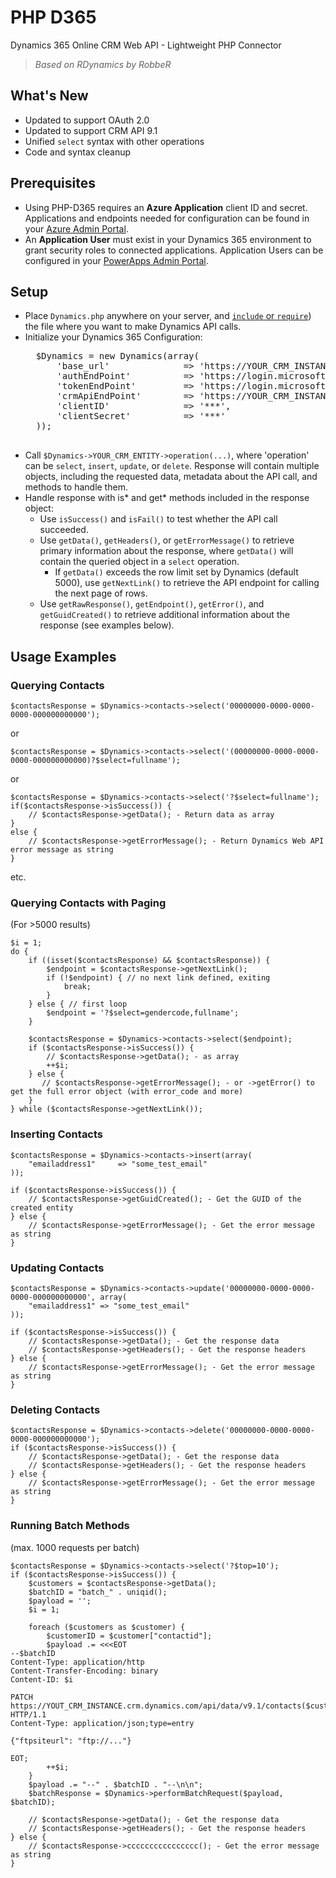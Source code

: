 # PHP D365
Dynamics 365 Online CRM Web API - Lightweight PHP Connector

> *Based on RDynamics by RobbeR*

## What's New
* Updated to support OAuth 2.0
* Updated to support CRM API 9.1
* Unified `select` syntax with other operations
* Code and syntax cleanup

## Prerequisites
* Using PHP-D365 requires an **Azure Application** client ID and secret. Applications and endpoints needed for configuration can be found in your [Azure Admin Portal](https://aad.portal.azure.com/#blade/Microsoft_AAD_IAM/ActiveDirectoryMenuBlade/RegisteredApps).
* An **Application User** must exist in your Dynamics 365 environment to grant security roles to connected applications. Application Users can be configured in your [PowerApps Admin Portal](https://docs.microsoft.com/en-us/power-platform/admin/manage-application-users).

## Setup
* Place `Dynamics.php` anywhere on your server, and [`include` or `require`](https://www.w3schools.com/php/php_includes.asp)) the file where you want to make Dynamics API calls.
* Initialize your Dynamics 365 Configuration:
    <pre>
    $Dynamics = new Dynamics(array(
        'base_url'              => 'https://YOUR_CRM_INSTANCE.crm.dynamics.com',
        'authEndPoint'          => 'https://login.microsoftonline.com/YOUR_AZURE_TENANT_GUID/oauth2/v2.0/authorize',
        'tokenEndPoint'         => 'https://login.microsoftonline.com/YOUR_AZURE_TENANT_GUID/oauth2/v2.0/token',
        'crmApiEndPoint'        => 'https://YOUR_CRM_INSTANCE.api.crm.dynamics.com/',
        'clientID'              => '***', 
        'clientSecret'          => '***'
    ));
    </pre>
* Call `$Dynamics->YOUR_CRM_ENTITY->operation(...)`, where 'operation' can be `select`, `insert`, `update`, or `delete`. Response will contain multiple objects, including the requested data, metadata about the API call, and methods to handle them.
* Handle response with is\* and get\* methods included in the response object: 
    * Use `isSuccess()` and `isFail()` to test whether the API call succeeded.
    * Use `getData()`, `getHeaders()`, or `getErrorMessage()` to retrieve primary information about the response, where `getData()` will contain the queried object in a `select` operation.
        * If `getData()` exceeds the row limit set by Dynamics (default 5000), use `getNextLink()` to retrieve the API endpoint for calling the next page of rows.
    * Use `getRawResponse()`, `getEndpoint()`, `getError()`, and `getGuidCreated()` to retrieve additional information about the response (see examples below).

## Usage Examples

### Querying Contacts

    $contactsResponse = $Dynamics->contacts->select('00000000-0000-0000-0000-000000000000');

or

    $contactsResponse = $Dynamics->contacts->select('(00000000-0000-0000-0000-000000000000)?$select=fullname');
    
or

    $contactsResponse = $Dynamics->contacts->select('?$select=fullname');
    if($contactsResponse->isSuccess()) {
        // $contactsResponse->getData(); - Return data as array
    }
    else {
        // $contactsResponse->getErrorMessage(); - Return Dynamics Web API error message as string
    }
    
etc.

### Querying Contacts with Paging
(For >5000 results)

    $i = 1;
    do {
        if ((isset($contactsResponse) && $contactsResponse)) {
            $endpoint = $contactsResponse->getNextLink();
            if (!$endpoint) { // no next link defined, exiting
                break;
            }
        } else { // first loop
            $endpoint = '?$select=gendercode,fullname';
        }

        $contactsResponse = $Dynamics->contacts->select($endpoint);
        if ($contactsResponse->isSuccess()) {
            // $contactsResponse->getData(); - as array
            ++$i;
        } else {
           // $contactsResponse->getErrorMessage(); - or ->getError() to get the full error object (with error_code and more)
        }
    } while ($contactsResponse->getNextLink());

### Inserting Contacts

    $contactsResponse = $Dynamics->contacts->insert(array(
        "emailaddress1"     => "some_test_email"
    ));

    if ($contactsResponse->isSuccess()) {
        // $contactsResponse->getGuidCreated(); - Get the GUID of the created entity
    } else {
        // $contactsResponse->getErrorMessage(); - Get the error message as string
    }

### Updating Contacts

    $contactsResponse = $Dynamics->contacts->update('00000000-0000-0000-0000-000000000000', array(
        "emailaddress1" => "some_test_email"
    ));

    if ($contactsResponse->isSuccess()) {
        // $contactsResponse->getData(); - Get the response data
        // $contactsResponse->getHeaders(); - Get the response headers
    } else {
        // $contactsResponse->getErrorMessage(); - Get the error message as string
    }

### Deleting Contacts

    $contactsResponse = $Dynamics->contacts->delete('00000000-0000-0000-0000-000000000000');
    if ($contactsResponse->isSuccess()) {
        // $contactsResponse->getData(); - Get the response data
        // $contactsResponse->getHeaders(); - Get the response headers
    } else {
        // $contactsResponse->getErrorMessage(); - Get the error message as string
    }

### Running Batch Methods 
(max. 1000 requests per batch)

    $contactsResponse = $Dynamics->contacts->select('?$top=10');
    if ($contactsResponse->isSuccess()) {
        $customers = $contactsResponse->getData();
        $batchID = "batch_" . uniqid();
        $payload = '';
        $i = 1;

        foreach ($customers as $customer) {
            $customerID = $customer["contactid"];
            $payload .= <<<EOT
    --$batchID
    Content-Type: application/http
    Content-Transfer-Encoding: binary
    Content-ID: $i

    PATCH https://YOUT_CRM_INSTANCE.crm.dynamics.com/api/data/v9.1/contacts($customerID) HTTP/1.1
    Content-Type: application/json;type=entry

    {"ftpsiteurl": "ftp://..."}

    EOT;
            ++$i;
        }
        $payload .= "--" . $batchID . "--\n\n";
        $batchResponse = $Dynamics->performBatchRequest($payload, $batchID);

        // $contactsResponse->getData(); - Get the response data
        // $contactsResponse->getHeaders(); - Get the response headers
    } else {
        // $contactsResponse->cccccccccccccccc(); - Get the error message as string
    }
